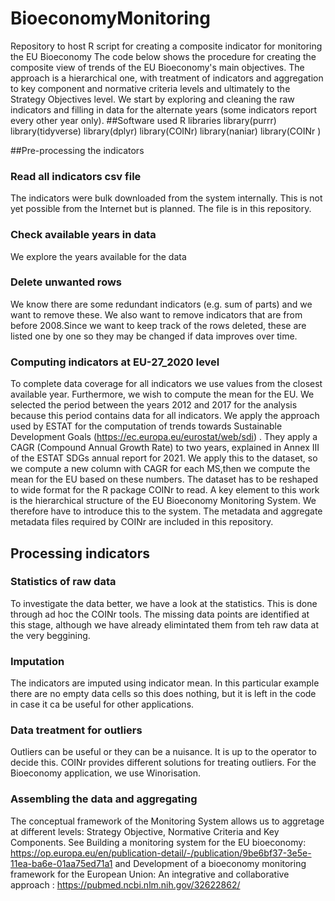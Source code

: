 # BioeconomyMonitoring
Repository to host R script for creating a composite indicator for monitoring the EU Bioeconomy
The code below shows the procedure for creating the composite view of trends of the EU Bioeconomy's main objectives. The approach is a hierarchical one, with treatment of indicators and aggregation to key component and normative criteria levels and ultimately to the Strategy Objectives level.
We start by exploring and cleaning the raw indicators and filling in data for the alternate years (some indicators report every other year only).
##Software used
R libraries 
library(purrr)
library(tidyverse)
library(dplyr)
library(COINr)
library(naniar)
library(COINr ) 

##Pre-processing the indicators
### Read all indicators csv file 
The indicators were bulk downloaded from the system internally. This is not yet possible from the Internet but is planned. The file is in this repository.

### Check available years in data 
We explore the years available for the data

### Delete unwanted rows
We know there are some redundant indicators (e.g. sum of parts) and we want to remove these. We also want to remove indicators that are from before 2008.Since we want to keep track of the rows deleted, these are listed one by one so they may be changed if data improves over time.

### Computing indicators at EU-27_2020 level  
To complete data coverage for all indicators we use values from the closest available year. Furthermore, we wish to compute the mean for the EU.
We selected the period between the years 2012 and 2017 for the analysis because this period contains data for all indicators. We apply the approach used by ESTAT for the computation of trends towards Sustainable Development Goals (https://ec.europa.eu/eurostat/web/sdi) . They apply a CAGR (Compound Annual Growth Rate) to two years, explained in Annex III of the ESTAT SDGs annual report for 2021. 
We apply this to the dataset, so we compute a new column with CAGR for each MS,then we compute the mean for the EU based on these numbers. The dataset has to be reshaped to wide format for the R package COINr to read. 
A key element to this work is the hierarchical structure of the EU Bioeconomy Monitoring System. We therefore have to introduce this to the system. The metadata and aggregate metadata files required by COINr are included in this repository. 

## Processing indicators 

### Statistics of raw data
To investigate the data better, we have a look at the statistics. This is done through ad hoc the COINr tools. The missing data points are identified at this stage, although we have already elimintated them from teh raw data at the very beggining. 

### Imputation
The indicators are imputed using indicator mean. In this particular example there are no empty data cells so this does nothing, but it is left in the code in case it ca be useful for other applications. 

### Data treatment for outliers 
Outliers can be useful or they can be a nuisance. It is up to the operator to decide this. COINr provides different solutions for treating outliers. For the Bioeconomy application, we use Winorisation. 

### Assembling the data and aggregating
The conceptual framework of the Monitoring System allows us to aggretage at different levels: Strategy Objective, Normative Criteria and Key Components. See Building a monitoring system for the EU bioeconomy: https://op.europa.eu/en/publication-detail/-/publication/9be6bf37-3e5e-11ea-ba6e-01aa75ed71a1 and
Development of a bioeconomy monitoring framework for the European Union: An integrative and collaborative approach :     https://pubmed.ncbi.nlm.nih.gov/32622862/

